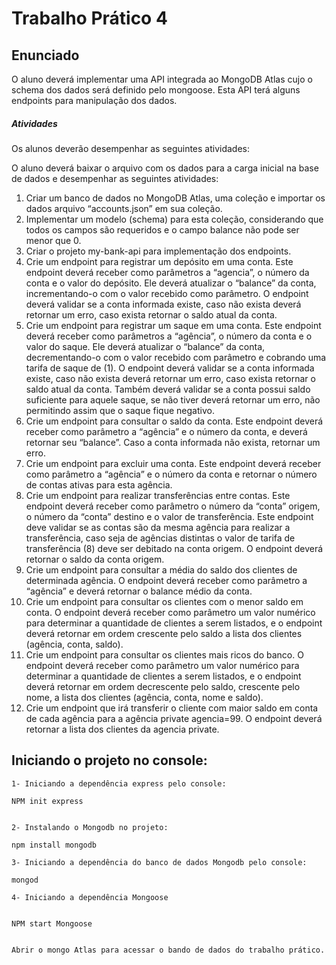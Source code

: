 # Trabalho Prático 4

## Enunciado

O aluno deverá implementar uma API integrada ao MongoDB Atlas cujo o schema dos dados será definido pelo mongoose. Esta API terá alguns endpoints para manipulação dos dados.

##### Atividades

Os alunos deverão desempenhar as seguintes atividades:

O aluno deverá baixar o arquivo com os dados para a carga inicial na base de dados e desempenhar as seguintes atividades:

1. Criar um banco de dados no MongoDB Atlas, uma coleção e importar os dados arquivo “accounts.json” em sua coleção.
2. Implementar um modelo (schema) para esta coleção, considerando que todos os campos são requeridos e o campo balance não pode ser menor que 0.
3. Criar o projeto my-bank-api para implementação dos endpoints.
4. Crie um endpoint para registrar um depósito em uma conta. Este endpoint deverá receber como parâmetros a “agencia”, o número da conta e o valor do depósito. Ele deverá atualizar o “balance” da conta, incrementando-o com o valor recebido como parâmetro. O endpoint deverá validar se a conta informada existe, caso não exista deverá retornar um erro, caso exista retornar o saldo atual da conta.
5. Crie um endpoint para registrar um saque em uma conta. Este endpoint deverá receber como parâmetros a “agência”, o número da conta e o valor do saque. Ele deverá atualizar o “balance” da conta, decrementando-o com o valor recebido com parâmetro e cobrando uma tarifa de saque de (1). O endpoint deverá validar se a conta informada existe, caso não exista deverá retornar um erro, caso exista retornar o saldo atual da conta. Também deverá validar se a conta possui saldo suficiente para aquele saque, se não tiver deverá retornar um erro, não permitindo assim que
o saque fique negativo.
6. Crie um endpoint para consultar o saldo da conta. Este endpoint deverá receber como parâmetro a “agência” e o número da conta, e deverá retornar seu “balance”. Caso a conta informada não exista, retornar um erro.
7. Crie um endpoint para excluir uma conta. Este endpoint deverá receber como parâmetro a “agência” e o número da conta e retornar o número de contas ativas para esta agência.
8. Crie um endpoint para realizar transferências entre contas. Este endpoint deverá receber como parâmetro o número da “conta” origem, o número da “conta” destino e o valor de transferência. Este endpoint deve validar se as contas são da mesma agência para realizar a transferência, caso seja de agências distintas o valor de tarifa de transferência (8) deve ser debitado na conta origem. O endpoint deverá retornar o saldo da conta origem.
9. Crie um endpoint para consultar a média do saldo dos clientes de determinada agência. O endpoint deverá receber como parâmetro a “agência” e deverá retornar o balance médio da conta.
10. Crie um endpoint para consultar os clientes com o menor saldo em conta. O endpoint deverá receber como parâmetro um valor numérico para determinar a quantidade de clientes a serem listados, e o endpoint deverá retornar em ordem crescente pelo saldo a lista dos clientes (agência, conta, saldo).
11. Crie um endpoint para consultar os clientes mais ricos do banco. O endpoint deverá receber como parâmetro um valor numérico para determinar a quantidade de clientes a serem listados, e o endpoint deverá retornar em ordem decrescente pelo saldo, crescente pelo nome, a lista dos clientes (agência, conta, nome e saldo).
12. Crie um endpoint que irá transferir o cliente com maior saldo em conta de cada agência para a agência private agencia=99. O endpoint deverá retornar a lista dos clientes da agencia private.

## Iniciando o projeto no console:

    1- Iniciando a dependência express pelo console:

    NPM init express


    2- Instalando o Mongodb no projeto:

    npm install mongodb

    3- Iniciando a dependência do banco de dados Mongodb pelo console:

    mongod

    4- Iniciando a dependência Mongoose


    NPM start Mongoose


    Abrir o mongo Atlas para acessar o bando de dados do trabalho prático. 